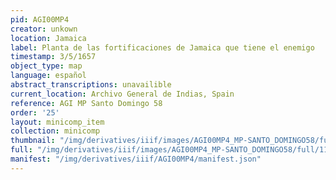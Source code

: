 ```yaml
---
pid: AGI00MP4
creator: unkown
location: Jamaica
label: Planta de las fortificaciones de Jamaica que tiene el enemigo
timestamp: 3/5/1657
object_type: map
language: español
abstract_transcriptions: unavailible
current_location: Archivo General de Indias, Spain
reference: AGI MP Santo Domingo 58
order: '25'
layout: minicomp_item
collection: minicomp
thumbnail: "/img/derivatives/iiif/images/AGI00MP4_MP-SANTO_DOMINGO58/full/250,/0/default.jpg"
full: "/img/derivatives/iiif/images/AGI00MP4_MP-SANTO_DOMINGO58/full/1140,/0/default.jpg"
manifest: "/img/derivatives/iiif/AGI00MP4/manifest.json"
---
```

